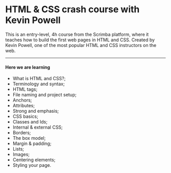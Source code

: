 # HTML & CSS crash course with Kevin Powell

This is an entry-level, 4h course from the Scrimba platform, where it teaches how to build the first web pages in HTML and CSS. Created by Kevin Powell, one of the most popular HTML and CSS instructors on the web.

***

#### Here we are learning

- What is HTML and CSS?;
- Terminology and syntax;
- HTML tags;
- File naming and project setup;
- Anchors;
- Attributes;
- Strong and emphasis;
- CSS basics;
- Classes and Ids;
- Internal & external CSS;
- Borders;
- The box model;
- Margin & padding;
- Lists;
- Images;
- Centering elements;
- Styling your page.
